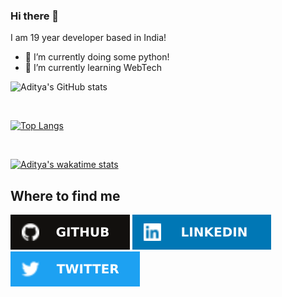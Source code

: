 ### Hi there 👋

I am 19 year developer based in India!
- 🔭 I’m currently doing some python!
- 🌱 I’m currently learning WebTech

![Aditya's GitHub stats](https://github-readme-stats.vercel.app/api?username=AdityaPawar2019)

<br>

[![Top Langs](https://github-readme-stats.vercel.app/api/top-langs/?username=AdityaPawar2019)](https://github-readme-stats.vercel.app/api/top-langs/?username=AdityaPawar2019)


<br>

[![Aditya's wakatime stats](https://github-readme-stats.vercel.app/api/wakatime?username=NotAdityaPawar)](https://github-readme-stats.vercel.app/api/top-langs/?username=AdityaPawar2019)




<h2>Where to find me</h2>

[![GitHub logo](/assets/github.svg)](https://github.com/AdityaPawar2019)
[![LinkedIn logo](/assets/linkedin.svg)](https://www.linkedin.com/in/notaditya/)
[![Twitter logo](/assets/twitter.svg)](https://twitter.com/NotAdityaPawar)



<!--
**AdityaPawar2019/AdityaPawar2019** is a ✨ _special_ ✨ repository because its `README.md` (this file) appears on your GitHub profile.

Here are some ideas to get you started:

- 🔭 I’m currently working on ...
- 🌱 I’m currently learning ...
- 👯 I’m looking to collaborate on ...
- 🤔 I’m looking for help with ...
- 💬 Ask me about ...
- 📫 How to reach me: ...
- 😄 Pronouns: ...
- ⚡ Fun fact: ...
-->
